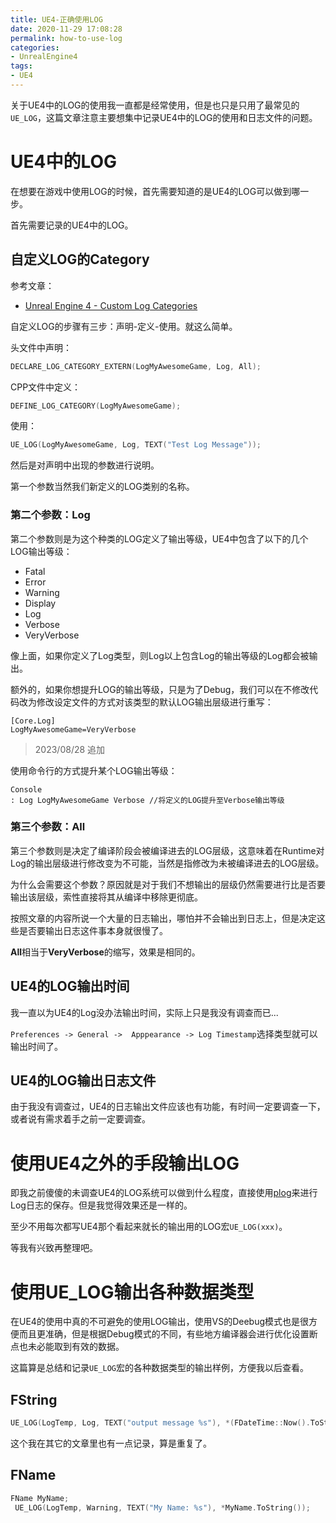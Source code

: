 ```yaml
---
title: UE4-正确使用LOG
date: 2020-11-29 17:08:28
permalink: how-to-use-log
categories:
- UnrealEngine4
tags:
- UE4
---
```


关于UE4中的LOG的使用我一直都是经常使用，但是也只是只用了最常见的`UE_LOG`，这篇文章注意主要想集中记录UE4中的LOG的使用和日志文件的问题。

<!--more-->

# UE4中的LOG
在想要在游戏中使用LOG的时候，首先需要知道的是UE4的LOG可以做到哪一步。

首先需要记录的UE4中的LOG。

## 自定义LOG的Category
参考文章：
- [Unreal Engine 4 - Custom Log Categories](https://blog.jamie.holdings/2020/04/21/unreal-engine-4-custom-log-categories/)

自定义LOG的步骤有三步：声明-定义-使用。就这么简单。

头文件中声明：
```c++
DECLARE_LOG_CATEGORY_EXTERN(LogMyAwesomeGame, Log, All);
```

CPP文件中定义：
```c++
DEFINE_LOG_CATEGORY(LogMyAwesomeGame);
```

使用：
```c++
UE_LOG(LogMyAwesomeGame, Log, TEXT("Test Log Message"));
```

然后是对声明中出现的参数进行说明。

第一个参数当然我们新定义的LOG类别的名称。
### 第二个参数：Log

第二个参数则是为这个种类的LOG定义了输出等级，UE4中包含了以下的几个LOG输出等级：
- Fatal
- Error
- Warning
- Display
- Log
- Verbose
- VeryVerbose 

像上面，如果你定义了Log类型，则Log以上包含Log的输出等级的Log都会被输出。

额外的，如果你想提升LOG的输出等级，只是为了Debug，我们可以在不修改代码改为修改设定文件的方式对该类型的默认LOG输出层级进行重写：
```
[Core.Log]
LogMyAwesomeGame=VeryVerbose
```

> 2023/08/28 追加

使用命令行的方式提升某个LOG输出等级：
```
Console
: Log LogMyAwesomeGame Verbose //将定义的LOG提升至Verbose输出等级
```

### 第三个参数：All
第三个参数则是决定了编译阶段会被编译进去的LOG层级，这意味着在Runtime对Log的输出层级进行修改变为不可能，当然是指修改为未被编译进去的LOG层级。

为什么会需要这个参数？原因就是对于我们不想输出的层级仍然需要进行比是否要输出该层级，索性直接将其从编译中移除更彻底。

按照文章的内容所说一个大量的日志输出，哪怕并不会输出到日志上，但是决定这些是否要输出日志这件事本身就很慢了。

**All**相当于**VeryVerbose**的缩写，效果是相同的。

## UE4的LOG输出时间
我一直以为UE4的Log没办法输出时间，实际上只是我没有调查而已...

`Preferences -> General ->  Apppearance -> Log Timestamp`选择类型就可以输出时间了。

## UE4的LOG输出日志文件
由于我没有调查过，UE4的日志输出文件应该也有功能，有时间一定要调查一下，或者说有需求着手之前一定要调查。

# 使用UE4之外的手段输出LOG
即我之前傻傻的未调查UE4的LOG系统可以做到什么程度，直接使用[plog](https://github.com/SergiusTheBest/plog)来进行Log日志的保存。但是我觉得效果还是一样的。

至少不用每次都写UE4那个看起来就长的输出用的LOG宏`UE_LOG(xxx)`。

等我有兴致再整理吧。

# 使用UE_LOG输出各种数据类型
在UE4的使用中真的不可避免的使用LOG输出，使用VS的Deebug模式也是很方便而且更准确，但是根据Debug模式的不同，有些地方编译器会进行优化设置断点也未必能取到有效的数据。

这篇算是总结和记录`UE_LOG`宏的各种数据类型的输出样例，方便我以后查看。

## FString
```c++
UE_LOG(LogTemp, Log, TEXT("output message %s"), *(FDateTime::Now().ToString()));
```
这个我在其它的文章里也有一点记录，算是重复了。

## FName
```c++
FName MyName;
 UE_LOG(LogTemp, Warning, TEXT("My Name: %s"), *MyName.ToString());
```